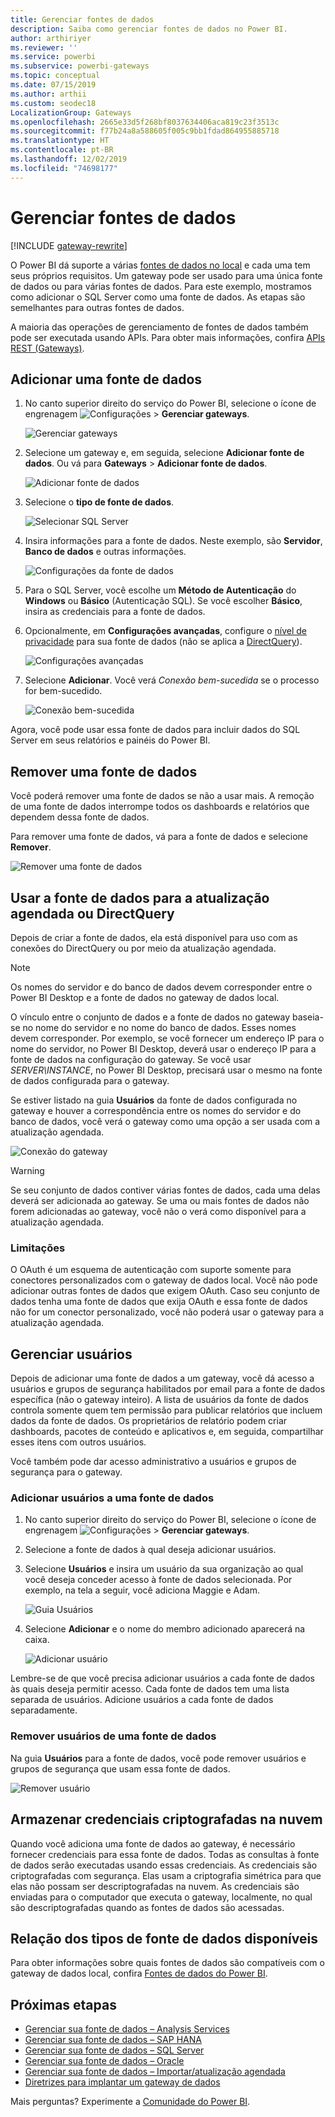 ```yaml
---
title: Gerenciar fontes de dados
description: Saiba como gerenciar fontes de dados no Power BI.
author: arthiriyer
ms.reviewer: ''
ms.service: powerbi
ms.subservice: powerbi-gateways
ms.topic: conceptual
ms.date: 07/15/2019
ms.author: arthii
ms.custom: seodec18
LocalizationGroup: Gateways
ms.openlocfilehash: 2665e33d5f268bf8037634406aca819c23f3513c
ms.sourcegitcommit: f77b24a8a588605f005c9bb1fdad864955885718
ms.translationtype: HT
ms.contentlocale: pt-BR
ms.lasthandoff: 12/02/2019
ms.locfileid: "74698177"
---
```

# <a name="manage-data-sources"></a>Gerenciar fontes de dados

[!INCLUDE [gateway-rewrite](includes/gateway-rewrite.md)]

O Power BI dá suporte a várias [fontes de dados no local](power-bi-data-sources.md) e cada uma tem seus próprios requisitos. Um gateway pode ser usado para uma única fonte de dados ou para várias fontes de dados. Para este exemplo, mostramos como adicionar o SQL Server como uma fonte de dados. As etapas são semelhantes para outras fontes de dados.

A maioria das operações de gerenciamento de fontes de dados também pode ser executada usando APIs. Para obter mais informações, confira [APIs REST (Gateways)](/rest/api/power-bi/gateways).

## <a name="add-a-data-source"></a>Adicionar uma fonte de dados

1. No canto superior direito do serviço do Power BI, selecione o ícone de engrenagem ![Configurações](media/service-gateway-data-sources/icon-gear.png)  >  **Gerenciar gateways**.

    ![Gerenciar gateways](media/service-gateway-data-sources/manage-gateways.png)

2. Selecione um gateway e, em seguida, selecione **Adicionar fonte de dados**. Ou vá para **Gateways** > **Adicionar fonte de dados**.

    ![Adicionar fonte de dados](media/service-gateway-data-sources/add-data-source.png)

3. Selecione o **tipo de fonte de dados**.

    ![Selecionar SQL Server](media/service-gateway-data-sources/select-sql-server.png)

4. Insira informações para a fonte de dados. Neste exemplo, são **Servidor**, **Banco de dados** e outras informações. 

    ![Configurações da fonte de dados](media/service-gateway-data-sources/data-source-settings.png)

5. Para o SQL Server, você escolhe um **Método de Autenticação** do **Windows** ou **Básico** (Autenticação SQL). Se você escolher **Básico**, insira as credenciais para a fonte de dados.

6. Opcionalmente, em **Configurações avançadas**, configure o [nível de privacidade](https://support.office.com/article/Privacy-levels-Power-Query-CC3EDE4D-359E-4B28-BC72-9BEE7900B540) para sua fonte de dados (não se aplica a [DirectQuery](desktop-directquery-about.md)).

    ![Configurações avançadas](media/service-gateway-data-sources/advanced-settings.png)

7. Selecione **Adicionar**. Você verá *Conexão bem-sucedida* se o processo for bem-sucedido.

    ![Conexão bem-sucedida](media/service-gateway-data-sources/connection-successful.png)

Agora, você pode usar essa fonte de dados para incluir dados do SQL Server em seus relatórios e painéis do Power BI.

## <a name="remove-a-data-source"></a>Remover uma fonte de dados

Você poderá remover uma fonte de dados se não a usar mais. A remoção de uma fonte de dados interrompe todos os dashboards e relatórios que dependem dessa fonte de dados.

Para remover uma fonte de dados, vá para a fonte de dados e selecione **Remover**.

![Remover uma fonte de dados](media/service-gateway-data-sources/remove-data-source.png)

## <a name="use-the-data-source-for-scheduled-refresh-or-directquery"></a>Usar a fonte de dados para a atualização agendada ou DirectQuery

Depois de criar a fonte de dados, ela está disponível para uso com as conexões do DirectQuery ou por meio da atualização agendada.

> [!NOTE]
>Os nomes do servidor e do banco de dados devem corresponder entre o Power BI Desktop e a fonte de dados no gateway de dados local.

O vínculo entre o conjunto de dados e a fonte de dados no gateway baseia-se no nome do servidor e no nome do banco de dados. Esses nomes devem corresponder. Por exemplo, se você fornecer um endereço IP para o nome do servidor, no Power BI Desktop, deverá usar o endereço IP para a fonte de dados na configuração do gateway. Se você usar *SERVER\INSTANCE*, no Power BI Desktop, precisará usar o mesmo na fonte de dados configurada para o gateway.

Se estiver listado na guia **Usuários** da fonte de dados configurada no gateway e houver a correspondência entre os nomes do servidor e do banco de dados, você verá o gateway como uma opção a ser usada com a atualização agendada.

![Conexão do gateway](media/service-gateway-data-sources/gateway-connection.png)

> [!WARNING]
> Se seu conjunto de dados contiver várias fontes de dados, cada uma delas deverá ser adicionada ao gateway. Se uma ou mais fontes de dados não forem adicionadas ao gateway, você não o verá como disponível para a atualização agendada.

### <a name="limitations"></a>Limitações

O OAuth é um esquema de autenticação com suporte somente para conectores personalizados com o gateway de dados local. Você não pode adicionar outras fontes de dados que exigem OAuth. Caso seu conjunto de dados tenha uma fonte de dados que exija OAuth e essa fonte de dados não for um conector personalizado, você não poderá usar o gateway para a atualização agendada.

## <a name="manage-users"></a>Gerenciar usuários

Depois de adicionar uma fonte de dados a um gateway, você dá acesso a usuários e grupos de segurança habilitados por email para a fonte de dados específica (não o gateway inteiro). A lista de usuários da fonte de dados controla somente quem tem permissão para publicar relatórios que incluem dados da fonte de dados. Os proprietários de relatório podem criar dashboards, pacotes de conteúdo e aplicativos e, em seguida, compartilhar esses itens com outros usuários.

Você também pode dar acesso administrativo a usuários e grupos de segurança para o gateway.

### <a name="add-users-to-a-data-source"></a>Adicionar usuários a uma fonte de dados

1. No canto superior direito do serviço do Power BI, selecione o ícone de engrenagem ![Configurações](media/service-gateway-data-sources/icon-gear.png)  >  **Gerenciar gateways**.

2. Selecione a fonte de dados à qual deseja adicionar usuários.

3. Selecione **Usuários** e insira um usuário da sua organização ao qual você deseja conceder acesso à fonte de dados selecionada. Por exemplo, na tela a seguir, você adiciona Maggie e Adam.

    ![Guia Usuários](media/service-gateway-data-sources/users-tab.png)

4. Selecione **Adicionar** e o nome do membro adicionado aparecerá na caixa.

    ![Adicionar usuário](media/service-gateway-data-sources/add-user.png)

Lembre-se de que você precisa adicionar usuários a cada fonte de dados às quais deseja permitir acesso. Cada fonte de dados tem uma lista separada de usuários. Adicione usuários a cada fonte de dados separadamente.

### <a name="remove-users-from-a-data-source"></a>Remover usuários de uma fonte de dados

Na guia **Usuários** para a fonte de dados, você pode remover usuários e grupos de segurança que usam essa fonte de dados.

![Remover usuário](media/service-gateway-data-sources/remove-user.png)

## <a name="store-encrypted-credentials-in-the-cloud"></a>Armazenar credenciais criptografadas na nuvem

Quando você adiciona uma fonte de dados ao gateway, é necessário fornecer credenciais para essa fonte de dados. Todas as consultas à fonte de dados serão executadas usando essas credenciais. As credenciais são criptografadas com segurança. Elas usam a criptografia simétrica para que elas não possam ser descriptografadas na nuvem. As credenciais são enviadas para o computador que executa o gateway, localmente, no qual são descriptografadas quando as fontes de dados são acessadas.

## <a name="list-of-available-data-source-types"></a>Relação dos tipos de fonte de dados disponíveis

Para obter informações sobre quais fontes de dados são compatíveis com o gateway de dados local, confira [Fontes de dados do Power BI](power-bi-data-sources.md).

## <a name="next-steps"></a>Próximas etapas

* [Gerenciar sua fonte de dados – Analysis Services](service-gateway-enterprise-manage-ssas.md)
* [Gerenciar sua fonte de dados – SAP HANA](service-gateway-enterprise-manage-sap.md)
* [Gerenciar sua fonte de dados – SQL Server](service-gateway-enterprise-manage-sql.md)
* [Gerenciar sua fonte de dados – Oracle](service-gateway-onprem-manage-oracle.md)
* [Gerenciar sua fonte de dados – Importar/atualização agendada](service-gateway-enterprise-manage-scheduled-refresh.md)
* [Diretrizes para implantar um gateway de dados](service-gateway-deployment-guidance.md)

Mais perguntas? Experimente a [Comunidade do Power BI](https://community.powerbi.com/).
